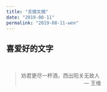 ```yaml
---
title: "言摘文摘"
date: "2019-08-11"
permalink: "2019-08-11-wen"
---
```

## 喜爱好的文字
&nbsp;

> 劝君更尽一杯酒，西出阳关无故人  
> &emsp;&emsp;&emsp;&emsp;&emsp;&emsp;&emsp;&emsp;&emsp;&emsp;&emsp;&emsp;— 王维